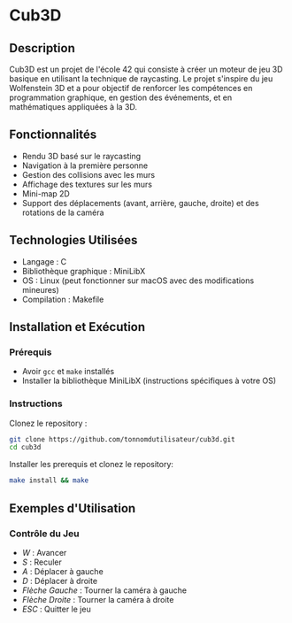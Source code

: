 # Cub3D

## Description
Cub3D est un projet de l'école 42 qui consiste à créer un moteur de jeu 3D basique en utilisant la technique de raycasting. Le projet s'inspire du jeu Wolfenstein 3D et a pour objectif de renforcer les compétences en programmation graphique, en gestion des événements, et en mathématiques appliquées à la 3D.

## Fonctionnalités
- Rendu 3D basé sur le raycasting
- Navigation à la première personne
- Gestion des collisions avec les murs
- Affichage des textures sur les murs
- Mini-map 2D
- Support des déplacements (avant, arrière, gauche, droite) et des rotations de la caméra

## Technologies Utilisées
- Langage : C
- Bibliothèque graphique : MiniLibX
- OS : Linux (peut fonctionner sur macOS avec des modifications mineures)
- Compilation : Makefile

## Installation et Exécution

### Prérequis
- Avoir `gcc` et `make` installés
- Installer la bibliothèque MiniLibX (instructions spécifiques à votre OS)

### Instructions
Clonez le repository :
```bash
git clone https://github.com/tonnomdutilisateur/cub3d.git
cd cub3d
```

Installer les prerequis et clonez le repository:
```bash
make install && make
```

## Exemples d'Utilisation
### Contrôle du Jeu
- *W* : Avancer
- *S* : Reculer
- *A* : Déplacer à gauche
- *D* : Déplacer à droite
- *Flèche Gauche* : Tourner la caméra à gauche
- *Flèche Droite* : Tourner la caméra à droite
- *ESC* : Quitter le jeu
